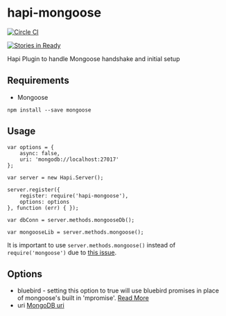 # hapi-mongoose
[![Circle CI](https://img.shields.io/circleci/project/asilluron/hapi-mongoose/master.svg?style=flat-square)](https://circleci.com/gh/asilluron/hapi-mongoose/tree/master)

[![Stories in Ready](https://badge.waffle.io/asilluron/hapi-mongoose.svg?label=ready&title=Ready&style=flat-square)](http://waffle.io/asilluron/hapi-mongoose)

Hapi Plugin to handle Mongoose handshake and initial setup

## Requirements
* Mongoose
```
npm install --save mongoose
```

## Usage
```
var options = {
    async: false,
    uri: 'mongodb://localhost:27017'
};

var server = new Hapi.Server();

server.register({
    register: require('hapi-mongoose'),
    options: options
}, function (err) { });

var dbConn = server.methods.mongooseDb();

var mongooseLib = server.methods.mongoose();
```

It is important to use ```server.methods.mongoose()``` instead of ```require('mongoose')``` due to [this issue](https://github.com/Automattic/mongoose/issues/2669).

## Options
* bluebird - setting this option to true will use bluebird promises in place of mongoose's built in 'mpromise'. [Read More](http://mongoosejs.com/docs/promises.html)
* uri
[MongoDB uri](https://docs.mongodb.org/v3.0/reference/connection-string/)
